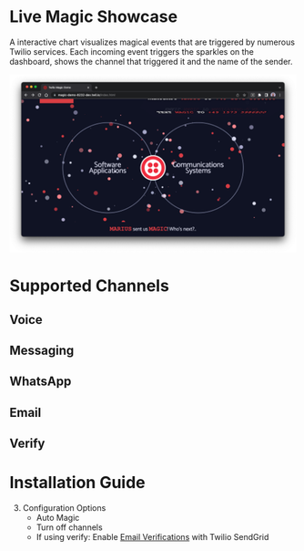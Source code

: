 # Live Magic Showcase

A interactive chart visualizes magical events that are triggered by numerous Twilio services. Each incoming event triggers the sparkles on the dashboard, shows the channel that triggered it and the name of the sender.

[![Magic Canvas](./docs/MagicCanvas.png)](./docs/MagicCanvas.mov "Magic Canvas")   


# Supported Channels

## Voice

## Messaging

## WhatsApp

## Email

## Verify



# Installation Guide


3. Configuration Options
    - Auto Magic
    - Turn off channels
    - If using verify: Enable [Email Verifications](https://www.twilio.com/docs/verify/email#set-up-your-sendgrid-account) with Twilio SendGrid
